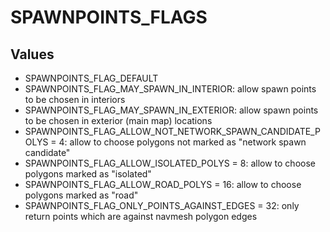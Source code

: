 # SPAWNPOINTS_FLAGS

## Values
* SPAWNPOINTS_FLAG_DEFAULT
* SPAWNPOINTS_FLAG_MAY_SPAWN_IN_INTERIOR: allow spawn points to be chosen in interiors
* SPAWNPOINTS_FLAG_MAY_SPAWN_IN_EXTERIOR: allow spawn points to be chosen in exterior (main map) locations
* SPAWNPOINTS_FLAG_ALLOW_NOT_NETWORK_SPAWN_CANDIDATE_POLYS = 4: allow to choose polygons not marked as "network spawn candidate"
* SPAWNPOINTS_FLAG_ALLOW_ISOLATED_POLYS = 8: allow to choose polygons marked as "isolated"
* SPAWNPOINTS_FLAG_ALLOW_ROAD_POLYS = 16: allow to choose polygons marked as "road"
* SPAWNPOINTS_FLAG_ONLY_POINTS_AGAINST_EDGES = 32: only return points which are against navmesh polygon edges